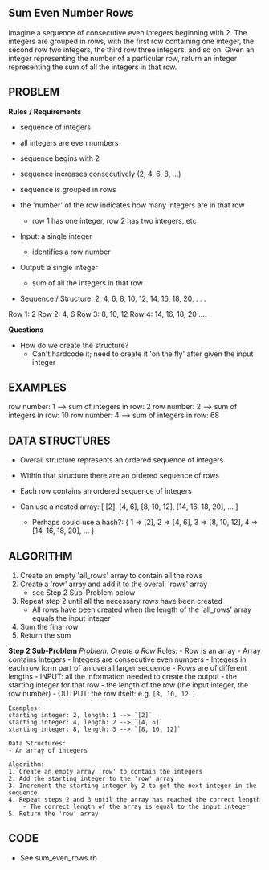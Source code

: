## Sum Even Number Rows

Imagine a sequence of consecutive even integers beginning with 2. The integers are grouped in rows, with the first row containing one integer, the second row two integers, the third row three integers, and so on. Given an integer representing the number of a particular row, return an integer representing the sum of all the integers in that row.

## PROBLEM
**Rules / Requirements**
- sequence of integers
- all integers are even numbers
- sequence begins with 2
- sequence increases consecutively (2, 4, 6, 8, ...)
- sequence is grouped in rows
- the 'number' of the row indicates how many integers are in that row
  - row 1 has one integer, row 2 has two integers, etc
- Input: a single integer
  - identifies a row number
- Output: a single integer
  - sum of all the integers in that row

- Sequence / Structure:
2, 4, 6, 8, 10, 12, 14, 16, 18, 20, . . .

Row 1: 2
Row 2: 4, 6
Row 3: 8, 10, 12
Row 4: 14, 16, 18, 20
....

**Questions**
- How do we create the structure?
  - Can't hardcode it; need to create it 'on the fly' after given the input integer

## EXAMPLES
row number: 1 --> sum of integers in row: 2
row number: 2 --> sum of integers in row: 10
row number: 4 --> sum of integers in row: 68

## DATA STRUCTURES
- Overall structure represents an ordered sequence of integers
- Within that structure there are an ordered sequence of rows
- Each row contains an ordered sequence of integers

- Can use a nested array:
[
  [2],
  [4, 6],
  [8, 10, 12],
  [14, 16, 18, 20],
  ...
]

    - Perhaps could use a hash?:
    {
      1 => [2],
      2 => [4, 6],
      3 => [8, 10, 12],
      4 => [14, 16, 18, 20],
      ...
    }

## ALGORITHM

1. Create an empty 'all_rows' array to contain all the rows
2. Create a 'row' array and add it to the overall 'rows' array
    - see Step 2 Sub-Problem below
3. Repeat step 2 until all the necessary rows have been created
    - All rows have been created when the length of the 'all_rows' array equals the input integer
4. Sum the final row
5. Return the sum 

  **Step 2 Sub-Problem**
  *Problem: Create a Row*
    Rules:
    - Row is an array
    - Array contains integers
    - Integers are consecutive even numbers
    - Integers in each row form part of an overall larger sequence
    - Rows are of different lengths
    - INPUT: all the information needed to create the output
      - the starting integer for that row
      - the length of the row (the input integer, the row number)
    - OUTPUT: the row itself: e.g. `[8, 10, 12 ]`

    Examples:
    starting integer: 2, length: 1 --> `[2]`
    starting integer: 4, length: 2 --> `[4, 6]`
    starting integer: 8, length: 3 --> `[8, 10, 12]`

    Data Structures:
    - An array of integers

    Algorithm:
    1. Create an empty array 'row' to contain the integers
    2. Add the starting integer to the 'row' array
    3. Increment the starting integer by 2 to get the next integer in the sequence
    4. Repeat steps 2 and 3 until the array has reached the correct length
        - The correct length of the array is equal to the input integer
    5. Return the 'row' array

## CODE
  - See sum_even_rows.rb
  